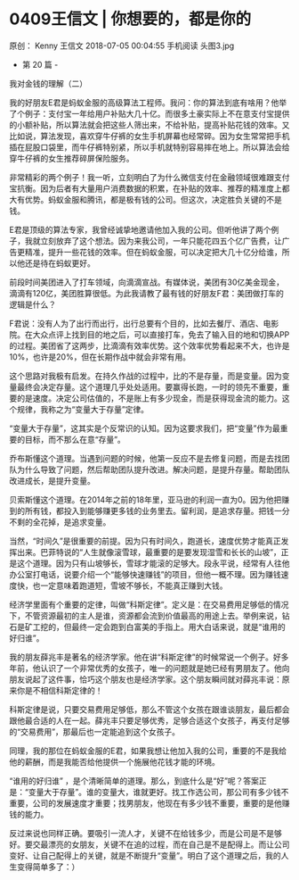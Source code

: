 # 0409王信文 | 你想要的，都是你的
原创：
Kenny
王信文
2018-07-05 00:04:55
手机阅读
头图3.jpg



- 第 20 篇 -



我对金钱的理解（二）



我的好朋友E君是蚂蚁金服的高级算法工程师。我问：你的算法到底有啥用？他举了个例子：支付宝一年给用户补贴大几十亿。而很多土豪实际上不在意支付宝提供的小额补贴，所以算法就会把这些人筛出来，不给补贴，提高补贴花钱的效率。又比如说，算法发现，喜欢穿牛仔裤的女生手机屏幕也经常碎。因为女生常常把手机插在屁股口袋里，而牛仔裤特别紧，所以手机就特别容易摔在地上。所以算法会给穿牛仔裤的女生推荐碎屏保险服务。



非常精彩的两个例子！我一听，立刻明白了为什么微信支付在金融领域很难跟支付宝抗衡。因为后者有大量用户消费数据的积累，在补贴的效率、推荐的精准度上都大有优势。蚂蚁金服和腾讯，都是极有钱的公司。但这次，决定胜负关键的不是钱。



E君是顶级的算法专家，我曾经诚挚地邀请他加入我的公司。但听他讲了两个例子，我就立刻放弃了这个想法。因为来我公司，一年只能花四五个亿广告费，让广告更精准，提升一些花钱的效率。但在蚂蚁金服，可以决定把大几十亿分给谁，所以他还是待在蚂蚁更好。



前段时间美团进入了打车领域，向滴滴宣战。有媒体说，美团有30亿美金现金，滴滴有120亿，美团胜算很低。为此我请教了最有钱的好朋友F君：美团做打车的逻辑是什么？



F君说：没有人为了出行而出行，出行总要有个目的，比如去餐厅、酒店、电影院。在大众点评上找到目的地之后，可以直接打车，免去了输入目的地和切换APP的过程。美团省了这两步，比滴滴有效率优势。这个效率优势看起来不大，也许是10%，也许是20%，但在长期作战中就会非常有用。



这个思路对我极有启发。在持久作战的过程中，比的不是存量，而是变量。因为变量最终会决定存量。这个道理几乎处处适用。要赢得长跑，一时的领先不重要，重要的是速度。决定公司估值的，不是账上有多少现金，而是获得现金流的能力。这个规律，我称之为“变量大于存量”定律。



“变量大于存量”，这其实是个反常识的认知。因为这要求我们，把“变量”作为最重要的目标，而不那么在意“存量”。



乔布斯懂这个道理。当遇到问题的时候，他第一反应不是去修复问题，而是去找团队为什么导致了问题，然后帮助团队提升改进。解决问题，是提升存量。帮助团队改进成长，是提升变量。



贝索斯懂这个道理。在2014年之前的18年里，亚马逊的利润一直为0。因为他把赚到的所有钱，都投入到能够赚更多钱的业务里去。留利润，是追求存量。把钱一分不剩的全花掉，是追求变量。



当然，“时间久”是很重要的前提。因为只有时间久，跑道长，速度优势才能真正发挥出来。巴菲特说的“人生就像滚雪球，最重要的是要发现湿雪和长长的山坡”，正是这个道理。因为只有山坡够长，雪球才能滚的足够大。段永平说，经常有人往他办公室打电话，说要介绍一个“能够快速赚钱”的项目，但他一概不理。因为赚钱速度快，也一定意味着跑道短，雪坡不够长，不能真正赚到大钱。



经济学里面有个重要的定律，叫做“科斯定律”。定义是：在交易费用足够低的情况下，不管资源最初的主人是谁，资源都会流到价值最高的用途上去。举例来说，钻石是矿工挖的，但最终一定会跑到白富美的手指上。用大白话来说，就是“谁用的好归谁”。



我的朋友薛兆丰是著名的经济学家。他在讲“科斯定律”的时候常说一个例子。好多年前，他认识了一个非常优秀的女孩子，唯一的问题就是她已经有男朋友了。他向朋友说起了这件事，恰巧这个朋友也是经济学家。这个朋友瞬间就对薛兆丰说：原来你是不相信科斯定律的！



科斯定律是说，只要交易费用足够低，那么不管这个女孩在跟谁谈朋友，最后都会跟他最合适的人在一起。薛兆丰只要足够优秀，足够合适这个女孩子，再支付足够的“交易费用”，那最后也一定能追到这个女孩子。



同理，我的那位在蚂蚁金服的E君，如果我想让他加入我的公司，重要的不是我给他的薪酬，而是我能否给他提供一个施展他花钱才能的环境。



“谁用的好归谁” ，是个清晰简单的道理。那么，到底什么是“好”呢？答案正是：“变量大于存量”。谁的变量大，谁就更好。找工作选公司，那公司有多少钱不重要，公司的发展速度才重要；找男朋友，他现在有多少钱不重要，重要的是他赚钱的能力。



反过来说也同样正确。要吸引一流人才，关键不在给钱多少，而是公司是不是够好。要交最漂亮的女朋友，关键不在追的过程，而在自己是不是配得上。而让公司变好、让自己配得上的关键，就是不断提升“变量”。明白了这个道理之后，我的人生变得简单多了：）